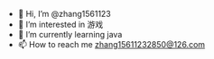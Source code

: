 - 👋 Hi, I’m @zhang1561123
- 👀 I’m interested in 游戏
- 🌱 I’m currently learning java
- 📫 How to reach me zhang15611232850@126.com

<!---
zhang1561123/zhang1561123 is a ✨ special ✨ repository because its `README.md` (this file) appears on your GitHub profile.
You can click the Preview link to take a look at your changes.
--->
